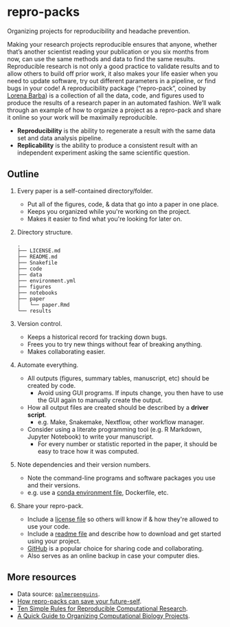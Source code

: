 # repro-packs

Organizing projects for reproducibility and headache prevention.

Making your research projects reproducible ensures that anyone,
whether that’s another scientist reading your publication or you six months from now,
can use the same methods and data to find the same results.
Reproducible research is not only a good practice to validate results and to allow others to build off prior work,
it also makes your life easier when you need to update software,
try out different parameters in a pipeline, or find bugs in your code!
A reproducibility package (“repro-pack”, coined by [Lorena Barba](https://lorenabarba.com/))
is a collection of all the data, code, and figures used to produce the results of a research paper in an automated fashion.
We’ll walk through an example of how to organize a project as a repro-pack and
share it online so your work will be maximally reproducible.


- **Reproducibility** is the ability to regenerate a result with the same data set and data analysis pipeline.
- **Replicability** is the ability to produce a consistent result with an independent experiment asking the same scientific question.

## Outline

1. Every paper is a self-contained directory/folder.
    - Put all of the figures, code, & data that go into a paper in one place.
    - Keeps you organized while you're working on the project.
    - Makes it easier to find what you're looking for later on.

1. Directory structure.

    ```
    .
    ├── LICENSE.md
    ├── README.md
    ├── Snakefile
    ├── code
    ├── data
    ├── environment.yml
    ├── figures
    ├── notebooks
    ├── paper
    │   └── paper.Rmd
    └── results
    ```

1. Version control.
    - Keeps a historical record for tracking down bugs.
    - Frees you to try new things without fear of breaking anything.
    - Makes collaborating easier.

1. Automate everything.
    - All outputs (figures, summary tables, manuscript, etc) should be created by code.
        - Avoid using GUI programs. If inputs change, you then have to use the GUI again to manually create the output.
    - How all output files are created should be described by a **driver script**.
        - e.g. Make, Snakemake, Nextflow, other workflow manager.
    - Consider using a literate programming tool (e.g. R Markdown, Jupyter Notebook) to write your manuscript.
        - For every number or statistic reported in the paper, it should be easy to trace how it was computed.

1. Note dependencies and their version numbers.
    - Note the command-line programs and software packages you use and their versions.
    - e.g. use a [conda environment file](environment.yml), Dockerfile, etc.

1. Share your repro-pack.
    - Include a [license file](LICENSE.md) so others will know if & how they're allowed to use your code.
    - Include a [readme file](README.md) and describe how to download and get started using your project.
    - [GitHub](https://github.com) is a popular choice for sharing code and collaborating.
    - Also serves as an online backup in case your computer dies.

## More resources

- Data source: [`palmerpenguins`](https://education.rstudio.com/blog/2020/07/palmerpenguins-cran/).
- [How repro-packs can save your future-self](https://lorenabarba.com/blog/how-repro-packs-can-save-your-future-self/).
- [Ten Simple Rules for Reproducible Computational Research](https://journals.plos.org/ploscompbiol/article?id=10.1371/journal.pcbi.1003285).
- [A Quick Guide to Organizing Computational Biology Projects](https://journals.plos.org/ploscompbiol/article?id=10.1371/journal.pcbi.1000424).